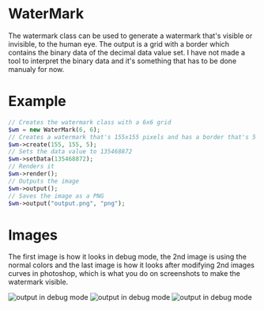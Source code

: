 WaterMark
======

The watermark class can be used to generate a watermark that's visible or invisible, to the human eye.
The output is a grid with a border which contains the binary data of the decimal data value set.
I have not made a tool to interpret the binary data and it's something that has to be done manualy for now.

Example
======

```php
// Creates the watermark class with a 6x6 grid
$wm = new WaterMark(6, 6);
// Creates a watermark that's 155x155 pixels and has a border that's 5 pixels wide
$wm->create(155, 155, 5);
// Sets the data value to 135468872
$wm->setData(135468872);
// Renders it
$wm->render();
// Outputs the image
$wm->output();
// Saves the image as a PNG
$wm->output("output.png", "png");
```

Images
======
The first image is how it looks in debug mode, the 2nd image is using the normal colors and the last image is how it looks after modifying 2nd images curves in photoshop, which is what you do on screenshots to make the watermark visible.

![output in debug mode](https://raw2.github.com/BlackVoid/WaterMark/master/examples/debug.png)
![output in debug mode](https://raw2.github.com/BlackVoid/WaterMark/master/examples/normal.png)
![output in debug mode](https://raw2.github.com/BlackVoid/WaterMark/master/examples/photoshop.png)